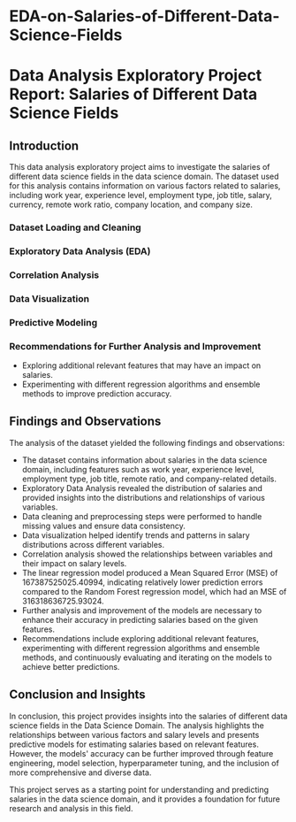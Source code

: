 # EDA-on-Salaries-of-Different-Data-Science-Fields
# Data Analysis Exploratory Project Report: Salaries of Different Data Science Fields

## Introduction

This data analysis exploratory project aims to investigate the salaries of different data science fields in the data science domain. The dataset used for this analysis contains information on various factors related to salaries, including work year, experience level, employment type, job title, salary, currency, remote work ratio, company location, and company size.

### Dataset Loading and Cleaning

### Exploratory Data Analysis (EDA)

### Correlation Analysis

### Data Visualization

### Predictive Modeling

### Recommendations for Further Analysis and Improvement

- Exploring additional relevant features that may have an impact on salaries.
- Experimenting with different regression algorithms and ensemble methods to improve prediction accuracy.

## Findings and Observations

The analysis of the dataset yielded the following findings and observations:

- The dataset contains information about salaries in the data science domain, including features such as work year, experience level, employment type, job title, remote ratio, and company-related details.
- Exploratory Data Analysis revealed the distribution of salaries and provided insights into the distributions and relationships of various variables.
- Data cleaning and preprocessing steps were performed to handle missing values and ensure data consistency.
- Data visualization helped identify trends and patterns in salary distributions across different variables.
- Correlation analysis showed the relationships between variables and their impact on salary levels.
- The linear regression model produced a Mean Squared Error (MSE) of 167387525025.40994, indicating relatively lower prediction errors compared to the Random Forest regression model, which had an MSE of 316318636725.93024.
- Further analysis and improvement of the models are necessary to enhance their accuracy in predicting salaries based on the given features.
- Recommendations include exploring additional relevant features, experimenting with different regression algorithms and ensemble methods, and continuously evaluating and iterating on the models to achieve better predictions.

## Conclusion and Insights
In conclusion, this project provides insights into the salaries of different data science fields in the Data Science Domain. The analysis highlights the relationships between various factors and salary levels and presents predictive models for estimating salaries based on relevant features. However, the models' accuracy can be further improved through feature engineering, model selection, hyperparameter tuning, and the inclusion of more comprehensive and diverse data.

This project serves as a starting point for understanding and predicting salaries in the data science domain, and it provides a foundation for future research and analysis in this field.
